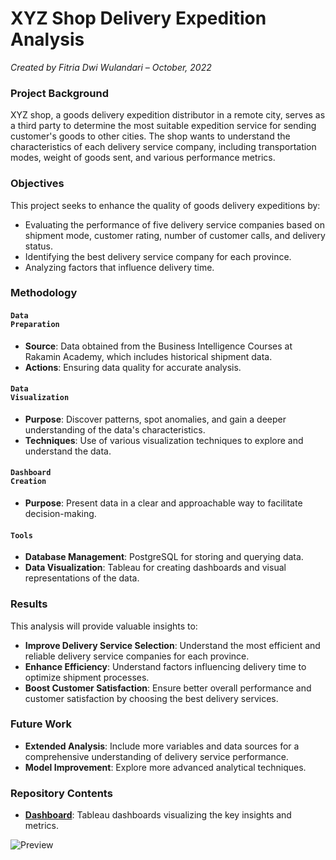 # XYZ Shop Delivery Expedition Analysis

_Created by Fitria Dwi Wulandari – October, 2022_

### **Project Background**
XYZ shop, a goods delivery expedition distributor in a remote city, serves as a third party to determine the most suitable expedition service for sending customer's goods to other cities. The shop wants to understand the characteristics of each delivery service company, including transportation modes, weight of goods sent, and various performance metrics.

### **Objectives**
This project seeks to enhance the quality of goods delivery expeditions by:
* Evaluating the performance of five delivery service companies based on shipment mode, customer rating, number of customer calls, and delivery status.
* Identifying the best delivery service company for each province.
* Analyzing factors that influence delivery time.

### **Methodology**
#### <code style="color : darkpurple">Data Preparation</code>
* **Source**: Data obtained from the Business Intelligence Courses at Rakamin Academy, which includes historical shipment data.
* **Actions**: Ensuring data quality for accurate analysis.

#### <code style="color : darkpurple">Data Visualization</code>
* **Purpose**: Discover patterns, spot anomalies, and gain a deeper understanding of the data's characteristics.
* **Techniques**: Use of various visualization techniques to explore and understand the data.

#### <code style="color : darkpurple">Dashboard Creation</code>
* **Purpose**: Present data in a clear and approachable way to facilitate decision-making.

#### <code style="color : darkpurple">Tools</code>
* **Database Management**: PostgreSQL for storing and querying data.
* **Data Visualization**: Tableau for creating dashboards and visual representations of the data.

### **Results**
This analysis will provide valuable insights to:
* **Improve Delivery Service Selection**: Understand the most efficient and reliable delivery service companies for each province.
* **Enhance Efficiency**: Understand factors influencing delivery time to optimize shipment processes.
* **Boost Customer Satisfaction**: Ensure better overall performance and customer satisfaction by choosing the best delivery services.

### **Future Work**
* **Extended Analysis**: Include more variables and data sources for a comprehensive understanding of delivery service performance.
* **Model Improvement**: Explore more advanced analytical techniques.

### Repository Contents
* [**Dashboard**](https://public.tableau.com/app/profile/fitriadwi/viz/IndonesianShippingCourierPerformanceAnalytics_16666114247330/OverviewSummary): Tableau dashboards visualizing the key insights and metrics.

![Preview](https://user-images.githubusercontent.com/74573342/197927020-eb1ea85e-49b7-439d-9434-c52548fbe93d.png)

